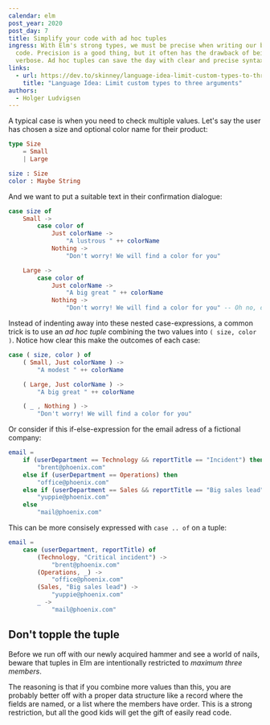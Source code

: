 ```yaml
---
calendar: elm
post_year: 2020
post_day: 7
title: Simplify your code with ad hoc tuples
ingress: With Elm's strong types, we must be precise when writing our business
  code. Precision is a good thing, but it often has the drawback of being
  verbose. Ad hoc tuples can save the day with clear and precise syntax!
links:
  - url: https://dev.to/skinney/language-idea-limit-custom-types-to-three-arguments-27p1
    title: "Language Idea: Limit custom types to three arguments"
authors:
  - Holger Ludvigsen
---
```

A typical case is when you need to check multiple values. Let's say the user has chosen a size and optional color name for their product:

```elm
type Size
    = Small
    | Large 

size : Size
color : Maybe String
```

And we want to put a suitable text in their confirmation dialogue:

```elm
case size of
    Small ->
        case color of
            Just colorName ->
                "A lustrous " ++ colorName
            Nothing ->
                "Don't worry! We will find a color for you"

    Large ->
        case color of
            Just colorName ->
                "A big great " ++ colorName
            Nothing ->
                "Don't worry! We will find a color for you" -- Oh no, duplication!
```

Instead of indenting away into these nested case-expressions, a common trick is to use an _ad hoc tuple_ combining the two values into `( size, color )`. Notice how clear this make the outcomes of each case:

```elm
case ( size, color ) of
    ( Small, Just colorName ) ->
        "A modest " ++ colorName

    ( Large, Just colorName ) ->
        "A big great " ++ colorName

    ( _ , Nothing ) ->
        "Don't worry! We will find a color for you"
```

Or consider if this if-else-expression for the email adress of a fictional company:

```elm
email = 
    if (userDepartment == Technology && reportTitle == "Incident") then
        "brent@phoenix.com"
    else if (userDepartment == Operations) then
        "office@phoenix.com"
    else if (userDepartment == Sales && reportTitle == "Big sales lead") then
        "yuppie@phoenix.com"
    else
        "mail@phoenix.com"
```

This can be more consisely expressed with `case .. of` on a tuple:

```elm
email = 
    case (userDepartment, reportTitle) of
        (Technology, "Critical incident") ->
            "brent@phoenix.com"
        (Operations, _) ->
            "office@phoenix.com"
        (Sales, "Big sales lead") ->
            "yuppie@phoenix.com"
        _ ->
            "mail@phoenix.com"
```

## Don't topple the tuple

Before we run off with our newly acquired hammer and see a world of nails, beware that tuples in Elm are intentionally restricted to _maximum three members_. 

The reasoning is that if you combine more values than this, you are probably better off with a proper data structure like a record where the fields are named, or a list where the members have order. This is a strong restriction, but all the good kids will get the gift of easily read code.